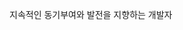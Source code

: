 <!--  
![header](https://capsule-render.vercel.app/api?type=wave&color=auto&height=300&section=header&text=Zundal_github&fontSize=90)
-->

<!--  
[![Top Langs](https://github-readme-stats.vercel.app/api/top-langs/?username=Zundal&layout=compact)](https://github.com/anuraghazra/github-readme-stats)
-->

<!--
![Anurag's GitHub stats](https://github-readme-stats.vercel.app/api?username=Zundal&&show_icons=true&theme=default) 
-->
<!--  
![Solved.ac프로필] (http://mazassumnida.wtf/api/v2/generate_badge?boj=zeros003)
-->

<!--  
# I can this. 
|laguage|frame work|DB|
|-----|-----|-----|
|![PHP](https://img.shields.io/badge/php-%23777BB4.svg?style=for-the-badge&logo=php&logoColor=white) |![Laravel](https://img.shields.io/badge/laravel-%23FF2D20.svg?style=for-the-badge&logo=laravel&logoColor=white) |![Oracle](https://img.shields.io/badge/Oracle-F80000?style=for-the-badge&logo=oracle&logoColor=white)  
|![Python](https://img.shields.io/badge/python-3670A0?style=for-the-badge&logo=python&logoColor=ffdd54) ||![MySQL](https://img.shields.io/badge/mysql-%2300f.svg?style=for-the-badge&logo=mysql&logoColor=white)
|![Java](https://img.shields.io/badge/java-%23ED8B00.svg?style=for-the-badge&logo=java&logoColor=white) |![Spring](https://img.shields.io/badge/spring-%236DB33F.svg?style=for-the-badge&logo=spring&logoColor=white) |![Postgres](https://img.shields.io/badge/postgres-%23316192.svg?style=for-the-badge&logo=postgresql&logoColor=white)  
|![JavaScript](https://img.shields.io/badge/javascript-%23323330.svg?style=for-the-badge&logo=javascript&logoColor=%23F7DF1E) |![Redux](https://img.shields.io/badge/redux-%23593d88.svg?style=for-the-badge&logo=redux&logoColor=white)  
||![React Native](https://img.shields.io/badge/react_native-%2320232a.svg?style=for-the-badge&logo=react&logoColor=%2361DAFB) |
-->


지속적인 동기부여와 발전을 지향하는 개발자
<!--


🌎 Today Visiter   
> [![Hits](https://hits.seeyoufarm.com/api/count/incr/badge.svg?url=https%3A%2F%2Fgithub.com%2FZundal&count_bg=%2379C83D&title_bg=%23555555&icon=&icon_color=%23E7E7E7&title=hits&edge_flat=false)](https://hits.seeyoufarm.com)

🗺 Web developer Road map  
> [개발자 로드맵][roadmap]

[roadmap]: https://github.com/kamranahmedse/developer-roadmap "개발자 로드맵"

# 참조
# https://atomic0x90.github.io/markdown/2019/05/24/markdown-Grammar-theorem.html
-->
